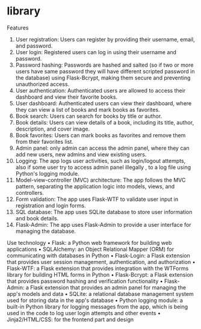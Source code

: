 # library
Features
1.	User registration: Users can register by providing their username, email, and password.
2.	User login: Registered users can log in using their username and password.
3.	Password hashing: Passwords are hashed and salted (so if two or more users have same password they will have different scripted password in the database) using Flask-Bcrypt, making them secure and preventing unauthorized access.
4.	User authentication: Authenticated users are allowed to access their dashboard and view their favorite books.
5.	User dashboard: Authenticated users can view their dashboard, where they can view a list of books and mark books as favorites.
6.	Book search: Users can search for books by title or author.
7.	Book details: Users can view details of a book, including its title, author, description, and cover image.
8.	Book favorites: Users can mark books as favorites and remove them from their favorites list.
9.	Admin panel: only admin can access the admin panel, where they can add new users, new admins and view existing users.
10.	Logging: The app logs user activities, such as login/logout attempts, also if some user try to access admin panel illegally , to a log file using Python's logging module.
11.	Model-view-controller (MVC) architecture: The app follows the MVC pattern, separating the application logic into models, views, and controllers.
12.	Form validation: The app uses Flask-WTF to validate user input in registration and login forms.
13.	SQL database: The app uses SQLite database to store user information and book details.
14.	Flask-Admin: The app uses Flask-Admin to provide a user interface for managing the database.

Use technology
•	Flask: a Python web framework for building web applications
•	SQLAlchemy: an Object Relational Mapper (ORM) for communicating with databases in Python
•	Flask-Login: a Flask extension that provides user session management, authentication, and authorization
•	Flask-WTF: a Flask extension that provides integration with the WTForms library for building HTML forms in Python
•	Flask-Bcrypt: a Flask extension that provides password hashing and verification functionality
•	Flask-Admin: a Flask extension that provides an admin panel for managing the app's models and data
•	SQLite: a relational database management system used for storing data in the app's database
•	Python logging module: a built-in Python library for logging messages from the app, which is being used in the code to log user login attempts and other events
•	Jinja2/HTML/CSS: for the frontend part and design 


